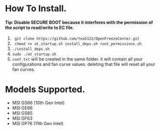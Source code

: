 

# How To Install.
#### Tip: Disable SECURE BOOT because it interferes with the permission of the script to read/write to EC file.

1. ``` git clone https://github.com/tea5122/OpenFreezeCenter.git```
2. ``` chmod +x at_startup.sh install_deps.sh root_permissions.sh```
3. ``` ./install_deps.sh ```
4. ``` sudo ./at_startup.sh ```
5. ```conf.txt``` will be created in the same folder. it will contain all your configurations and fan curve values. deleting that file will reset all your fan curves.

# Models Supported.
- MSI GS66 (10th Gen Intel)
- MSI GE66
- MSI GS65
- MSI GF63
- MSI GP76 (11th Gen Intel)
